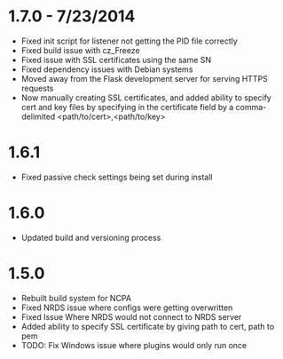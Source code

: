 1.7.0 - 7/23/2014
====================
- Fixed init script for listener not getting the PID file correctly
- Fixed build issue with cz_Freeze
- Fixed issue with SSL certificates using the same SN
- Fixed dependency issues with Debian systems
- Moved away from the Flask development server for serving HTTPS requests
- Now manually creating SSL certificates, and added ability to specify
  cert and key files by specifying in the certificate field by
  a comma-delimited <path/to/cert>,<path/to/key>

1.6.1
==================
- Fixed passive check settings being set during install

1.6.0
==================
- Updated build and versioning process

1.5.0
==================
- Rebuilt build system for NCPA
- Fixed NRDS issue where configs were getting overwritten
- Fixed Issue Where NRDS would not connect to NRDS server
- Added ability to specify SSL certificate by giving path to cert, path to pem
- TODO: Fix Windows issue where plugins would only run once

